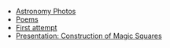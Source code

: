 
- [Astronomy Photos](https://yusufsehauysal.github.io/Astronomy/)
- [Poems](https://yusufsehauysal.github.io/Poems/)
- [First attempt](https://yusufsehauysal.github.io/ubiquitous-fiesta/)
- [Presentation: Construction of Magic Squares](Magic_Square_Presentation/Presentations)
